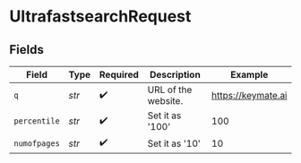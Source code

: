# UltrafastsearchRequest


## Fields

| Field               | Type                | Required            | Description         | Example             |
| ------------------- | ------------------- | ------------------- | ------------------- | ------------------- |
| `q`                 | *str*               | :heavy_check_mark:  | URL of the website. | https://keymate.ai  |
| `percentile`        | *str*               | :heavy_check_mark:  | Set it as '100'     | 100                 |
| `numofpages`        | *str*               | :heavy_check_mark:  | Set it as '10'      | 10                  |